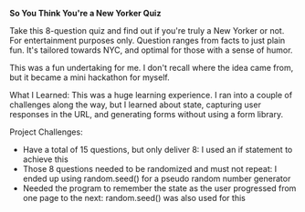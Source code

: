 **So You Think You're a New Yorker Quiz**

Take this 8-question quiz and find out if you're truly a New Yorker or not. For entertainment purposes only.
Question ranges from facts to just plain fun. It's tailored towards NYC, and optimal for those with a sense of humor.  

This was a fun undertaking for me. I don't recall where the idea came from, but it became a mini hackathon for myself. 

What I Learned:
This was a huge learning experience. I ran into a couple of challenges along the way, but I learned about state,
 capturing user responses in the URL, and generating forms without using a form library. 
 
 Project Challenges: 
* Have a total of 15 questions, but only deliver 8: I used an if statement to achieve this
* Those 8 questions needed to be randomized and must not repeat: I ended up using random.seed() for a pseudo random number generator
* Needed the program to remember the state as the user progressed from one page to the next: random.seed() was also used for this

